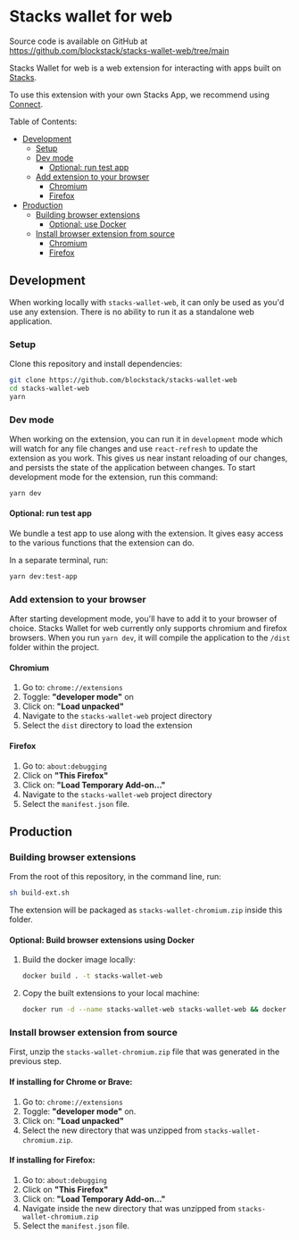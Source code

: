 # Stacks wallet for web

Source code is available on GitHub at https://github.com/blockstack/stacks-wallet-web/tree/main

Stacks Wallet for web is a web extension for interacting with apps built on [Stacks](https://stacks.co).

To use this extension with your own Stacks App, we recommend using [Connect](https://github.com/blockstack/connect).

Table of Contents:

<!-- TOC depthFrom:3 -->

- [Development](#development)
  - [Setup](#setup)
  - [Dev mode](#dev-mode)
    - [Optional: run test app](#optional-run-test-app)
  - [Add extension to your browser](#add-extension-to-your-browser)
    - [Chromium](#chromium)
    - [Firefox](#firefox)
- [Production](#production)
  - [Building browser extensions](#building-browser-extensions)
    - [Optional: use Docker](#optional-build-browser-extensions-using-docker)
  - [Install browser extension from source](#install-browser-extension-from-source)
    - [Chromium](#if-installing-for-chrome-or-brave)
    - [Firefox](#if-installing-for-firefox)

<!-- /TOC -->

## Development

When working locally with `stacks-wallet-web`, it can only be used as you'd use any extension. There is no ability to
run it as a standalone web application.

### Setup

Clone this repository and install dependencies:

```bash
git clone https://github.com/blockstack/stacks-wallet-web
cd stacks-wallet-web
yarn
```

### Dev mode

When working on the extension, you can run it in `development` mode which will watch for any file changes and
use `react-refresh` to update the extension as you work. This gives us near instant reloading of our changes, and
persists the state of the application between changes. To start development mode for the extension, run this command:

```bash
yarn dev
```

#### Optional: run test app

We bundle a test app to use along with the extension. It gives easy access to the various functions that the extension
can do.

In a separate terminal, run:

```bash
yarn dev:test-app
```

### Add extension to your browser

After starting development mode, you'll have to add it to your browser of choice. Stacks Wallet for web currently only
supports chromium and firefox browsers. When you run `yarn dev`, it will compile the application to the `/dist` folder
within the project.

#### Chromium

1. Go to: `chrome://extensions`
2. Toggle: **"developer mode"** on
3. Click on: **"Load unpacked"**
4. Navigate to the `stacks-wallet-web` project directory
5. Select the `dist` directory to load the extension

#### Firefox

1. Go to: `about:debugging `
2. Click on **"This Firefox"**
3. Click on: **"Load Temporary Add-on…"**
4. Navigate to the `stacks-wallet-web` project directory
5. Select the `manifest.json` file.

## Production

### Building browser extensions

From the root of this repository, in the command line, run:

```bash
sh build-ext.sh
```

The extension will be packaged as `stacks-wallet-chromium.zip` inside this folder.

#### Optional: Build browser extensions using Docker

1. Build the docker image locally:
   ```bash
   docker build . -t stacks-wallet-web
   ```
2. Copy the built extensions to your local machine:
   ```bash
   docker run -d --name stacks-wallet-web stacks-wallet-web && docker cp stacks-wallet-web:stacks-wallet-chromium.zip . && docker rm -f stacks-wallet-web
   ```

### Install browser extension from source

First, unzip the `stacks-wallet-chromium.zip` file that was generated in the previous step.

#### If installing for Chrome or Brave:

1. Go to: `chrome://extensions`
2. Toggle: **"developer mode"** on.
3. Click on: **"Load unpacked"**
4. Select the new directory that was unzipped from `stacks-wallet-chromium.zip`.

#### If installing for Firefox:

1. Go to: `about:debugging `
2. Click on **"This Firefox"**
3. Click on: **"Load Temporary Add-on…"**
4. Navigate inside the new directory that was unzipped from `stacks-wallet-chromium.zip`
5. Select the `manifest.json` file.


